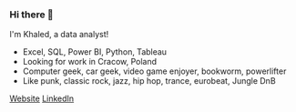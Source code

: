 ### Hi there 👋

I'm Khaled, a data analyst!

- Excel, SQL, Power BI, Python, Tableau
- Looking for work in Cracow, Poland
- Computer geek, car geek, video game enjoyer, bookworm, powerlifter
- Like punk, classic rock, jazz, hip hop, trance, eurobeat, Jungle DnB

[Website](khaled-mehizel.netlify.app)
[LinkedIn](linkedin.com/in/khaled-mehizel)
  
<!--
**khaled-mehizel/khaled-mehizel** is a ✨ _special_ ✨ repository because its `README.md` (this file) appears on your GitHub profile.

Here are some ideas to get you started:

- 🔭 I’m currently working on ...
- 🌱 I’m currently learning ...
- 👯 I’m looking to collaborate on ...
- 🤔 I’m looking for help with ...
- 💬 Ask me about ...
- 📫 How to reach me: ...
- 😄 Pronouns: ...
- ⚡ Fun fact: ...
-->
